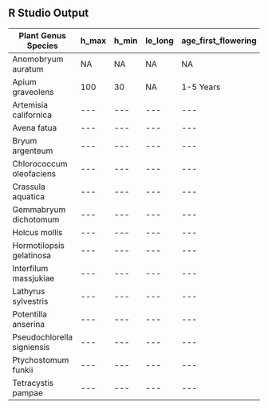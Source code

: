 ## R Studio Output

| **Plant Genus Species** | **h_max** | **h_min** | **le_long** | **age_first_flowering** | **leaf_size** |
| --- | --- | --- | --- | --- | --- |
| Anomobryum auratum | NA | NA | NA | NA | NA |
| Apium graveolens | 100 | 30 | NA | 1-5 Years | --- |
| Artemisia californica | --- | --- | --- | --- | --- |
| Avena fatua | --- | --- | --- | --- | --- |
| Bryum argenteum | --- | --- | --- | --- | --- |
| Chlorococcum oleofaciens | --- | --- | --- | --- | --- |
| Crassula aquatica | --- | --- | --- | --- | --- |
| Gemmabryum dichotomum | --- | --- | --- | --- | --- |
| Holcus mollis | --- | --- | --- | --- | --- |
| Hormotilopsis gelatinosa | --- | --- | --- | --- | --- |
| Interfilum massjukiae | --- | --- | --- | --- | --- |
| Lathyrus sylvestris | --- | --- | --- | --- | --- |
| Potentilla anserina | --- | --- | --- | --- | --- |
| Pseudochlorella signiensis | --- | --- | --- | --- | --- |
| Ptychostomum funkii | --- | --- | --- | --- | --- |
| Tetracystis pampae | --- | --- | --- | --- | --- |
